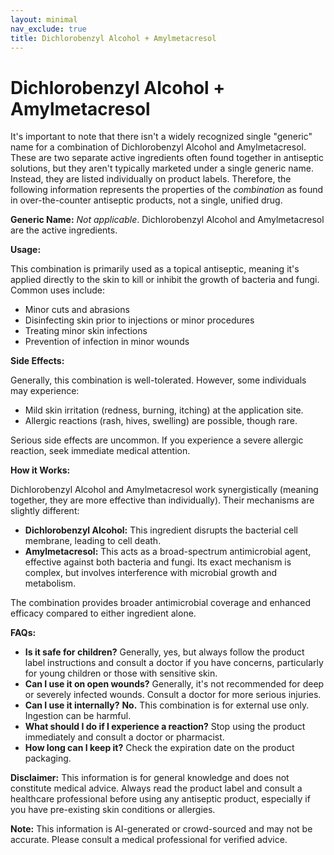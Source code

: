 ```yaml
---
layout: minimal
nav_exclude: true
title: Dichlorobenzyl Alcohol + Amylmetacresol
---
```


# Dichlorobenzyl Alcohol + Amylmetacresol

It's important to note that there isn't a widely recognized single "generic" name for a combination of Dichlorobenzyl Alcohol and Amylmetacresol.  These are two separate active ingredients often found together in antiseptic solutions, but they aren't typically marketed under a single generic name.  Instead, they are listed individually on product labels.  Therefore, the following information represents the properties of the *combination* as found in over-the-counter antiseptic products, not a single, unified drug.

**Generic Name:**  *Not applicable*.  Dichlorobenzyl Alcohol and Amylmetacresol are the active ingredients.

**Usage:**

This combination is primarily used as a topical antiseptic, meaning it's applied directly to the skin to kill or inhibit the growth of bacteria and fungi.  Common uses include:

* Minor cuts and abrasions
* Disinfecting skin prior to injections or minor procedures
* Treating minor skin infections
* Prevention of infection in minor wounds

**Side Effects:**

Generally, this combination is well-tolerated.  However, some individuals may experience:

* Mild skin irritation (redness, burning, itching) at the application site.
* Allergic reactions (rash, hives, swelling) are possible, though rare.

Serious side effects are uncommon.  If you experience a severe allergic reaction, seek immediate medical attention.

**How it Works:**

Dichlorobenzyl Alcohol and Amylmetacresol work synergistically (meaning together, they are more effective than individually).  Their mechanisms are slightly different:

* **Dichlorobenzyl Alcohol:** This ingredient disrupts the bacterial cell membrane, leading to cell death.
* **Amylmetacresol:** This acts as a broad-spectrum antimicrobial agent, effective against both bacteria and fungi.  Its exact mechanism is complex, but involves interference with microbial growth and metabolism.

The combination provides broader antimicrobial coverage and enhanced efficacy compared to either ingredient alone.

**FAQs:**

* **Is it safe for children?**  Generally, yes, but always follow the product label instructions and consult a doctor if you have concerns, particularly for young children or those with sensitive skin.
* **Can I use it on open wounds?**  Generally, it's not recommended for deep or severely infected wounds.  Consult a doctor for more serious injuries.
* **Can I use it internally?**  **No.** This combination is for external use only.  Ingestion can be harmful.
* **What should I do if I experience a reaction?**  Stop using the product immediately and consult a doctor or pharmacist.
* **How long can I keep it?**  Check the expiration date on the product packaging.


**Disclaimer:** This information is for general knowledge and does not constitute medical advice. Always read the product label and consult a healthcare professional before using any antiseptic product, especially if you have pre-existing skin conditions or allergies.


**Note:** This information is AI-generated or crowd-sourced and may not be accurate. Please consult a medical professional for verified advice.